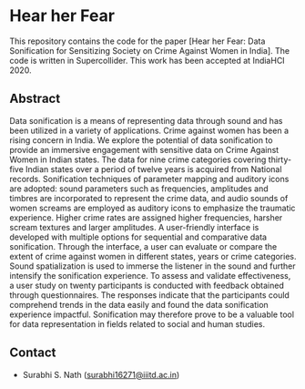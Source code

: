 # Hear her Fear

This repository contains the code for the paper [Hear her Fear: Data Sonification for Sensitizing Society on Crime Against Women in India]. The code is written in Supercollider. This work has been accepted at IndiaHCI 2020.

## Abstract

Data sonification is a means of representing data through sound and has been utilized in a variety of applications. Crime against women has been a rising concern in India. We explore the potential of data sonification to provide an immersive engagement with sensitive data on Crime Against Women in Indian states. The data for nine crime categories covering thirty-five Indian states over a period of twelve years is acquired from National records. Sonification techniques of parameter mapping and auditory icons are adopted: sound parameters such as frequencies, amplitudes and timbres are incorporated to represent the crime data, and audio sounds of women screams are employed as auditory icons to emphasize the traumatic experience. Higher crime rates are assigned higher frequencies, harsher scream textures and larger amplitudes. A user-friendly interface is developed with multiple options for sequential and comparative data sonification. Through the interface, a user can evaluate or compare the extent of crime against women in different states, years or crime categories. Sound spatialization is used to immerse the listener in the sound and further intensify the sonification experience. To assess and validate effectiveness, a user study on twenty participants is conducted with feedback obtained through questionnaires. The responses indicate that the participants could comprehend trends in the data easily and found the data sonification experience impactful. Sonification may therefore prove to be a valuable tool for data representation in fields related to social and human studies.

## Contact
- Surabhi S. Nath (surabhi16271@iiitd.ac.in)
